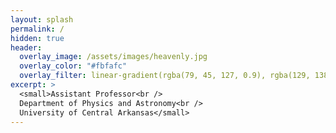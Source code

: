 ```yaml
---
layout: splash
permalink: /
hidden: true
header:
  overlay_image: /assets/images/heavenly.jpg
  overlay_color: "#fbfafc"
  overlay_filter: linear-gradient(rgba(79, 45, 127, 0.9), rgba(129, 138, 143, 0.5))
excerpt: >
  <small>Assistant Professor<br />
  Department of Physics and Astronomy<br />
  University of Central Arkansas</small>
---
```

